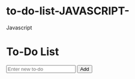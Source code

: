 # to-do-list-JAVASCRIPT-
Javascript 
<!DOCTYPE html>
<html>
<body>

<h1>To-Do List</h1>

<input type="text" id="new-todo" placeholder="Enter new to-do">
<button onclick="addTodo()">Add</button>

<ul id="todo-list"></ul>

<script>
  const todoList = document.getElementById('todo-list');
  const newTodoInput = document.getElementById('new-todo');

  let todos = []; // This array will store our to-do items

  function addTodo() {
    const newTodoText = newTodoInput.value;
    if (newTodoText) {
      todos.push(newTodoText);
      newTodoInput.value = ""; // Clear the input field
      displayTodos();
    }
  }

  function displayTodos() {
    todoList.innerHTML = ""; // Clear the list before adding new items
    for (const todo of todos) {
      const listItem = document.createElement('li');
      listItem.innerText = todo;
      todoList.appendChild(listItem);
    }
  }
</script>

</body>
</html>
